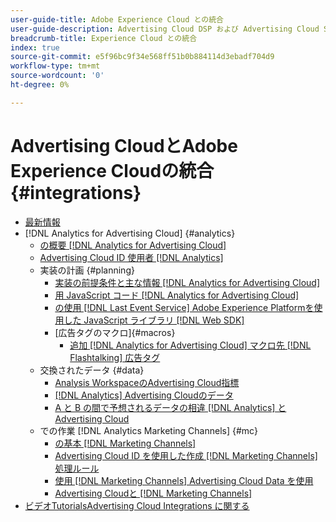 ```yaml
---
user-guide-title: Adobe Experience Cloud との統合
user-guide-description: Advertising Cloud DSP および Advertising Cloud Search と他の Adobe Experience Cloud 製品およびサービスとの統合について学習します。
breadcrumb-title: Experience Cloud との統合
index: true
source-git-commit: e5f96bc9f34e568ff51b0b884114d3ebadf704d9
workflow-type: tm+mt
source-wordcount: '0'
ht-degree: 0%

---
```



# Advertising CloudとAdobe Experience Cloudの統合 {#integrations}
<!--  and Adobe Experience Platform -->
<!--          + [Append [!DNL Analytics for Advertising Cloud] Macros to [!DNL Google Campaign Manager 360] Ad Tags](/help/integrations/analytics/macros-google-campaign-manager.md) -->

+ [最新情報](/help/integrations/home.md)
+ [!DNL Analytics for Advertising Cloud] {#analytics}
   + [の概要 [!DNL Analytics for Advertising Cloud]](/help/integrations/analytics/overview.md)
   + [Advertising Cloud ID 使用者 [!DNL Analytics]](/help/integrations/analytics/ids.md)
   + 実装の計画 {#planning}
      + [実装の前提条件と主な情報 [!DNL Analytics for Advertising Cloud]](/help/integrations/analytics/prerequisites.md)
      + [用 JavaScript コード [!DNL Analytics for Advertising Cloud]](/help/integrations/analytics/javascript.md)
      + [の使用 [!DNL Last Event Service] Adobe Experience Platformを使用した JavaScript ライブラリ [!DNL Web SDK]](/help/integrations/analytics/web-sdk.md)
      + [広告タグのマクロ]{#macros}
         + [追加 [!DNL Analytics for Advertising Cloud] マクロ先 [!DNL Flashtalking] 広告タグ](/help/integrations/analytics/macros-flashtalking.md)
   + 交換されたデータ {#data}
      + [Analysis WorkspaceのAdvertising Cloud指標](/help/integrations/analytics/advertising-cloud-metrics-in-analytics.md)
      + [[!DNL Analytics] Advertising Cloudのデータ](/help/integrations/analytics/analytics-data-in-advertising-cloud.md)
      + [A と B の間で予想されるデータの相違 [!DNL Analytics] とAdvertising Cloud](/help/integrations/analytics/data-variances.md)
   + での作業 [!DNL Analytics Marketing Channels] {#mc}
      + [の基本 [!DNL Marketing Channels]](/help/integrations/analytics/marketing-channels/mc-overview.md)
      + [Advertising Cloud ID を使用した作成 [!DNL Marketing Channels] 処理ルール](/help/integrations/analytics/marketing-channels/mc-ids.md)
      + [使用 [!DNL Marketing Channels] Advertising Cloud Data を使用](/help/integrations/analytics/marketing-channels/mc-ac-data.md)
      + [Advertising Cloudと [!DNL Marketing Channels]](/help/integrations/analytics/marketing-channels/mc-data-variances.md)
+ [ビデオTutorialsAdvertising Cloud Integrations に関する](https://experienceleague.adobe.com/docs/advertising-cloud-learn/tutorials/overview.html)<!-- rename if the tutorials TOC structure changes -->
